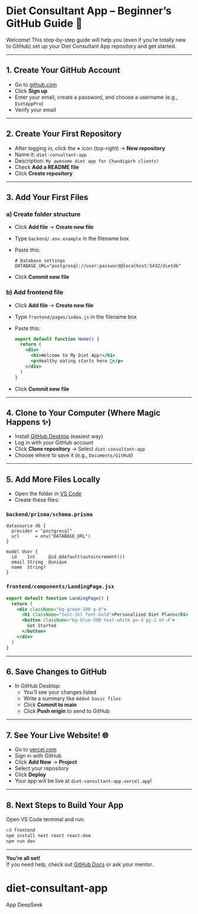 # Diet Consultant App – Beginner’s GitHub Guide 🚀

Welcome! This step-by-step guide will help you (even if you’re totally new to GitHub) set up your Diet Consultant App repository and get started.

---

## 1. Create Your GitHub Account

- Go to [github.com](https://github.com)
- Click **Sign up**
- Enter your email, create a password, and choose a username (e.g., `DietAppPro`)
- Verify your email

---

## 2. Create Your First Repository

- After logging in, click the **+** icon (top-right) → **New repository**
- Name it: `diet-consultant-app`
- Description: `My awesome diet app for Chandigarh clients!`
- Check **Add a README file**
- Click **Create repository**

---

## 3. Add Your First Files

### a) Create folder structure

- Click **Add file** → **Create new file**
- Type `backend/.env.example` in the filename box
- Paste this:

    ```
    # Database settings
    DATABASE_URL="postgresql://user:password@localhost:5432/dietdb"
    ```

- Click **Commit new file**

### b) Add frontend file

- Click **Add file** → **Create new file**
- Type `frontend/pages/index.js` in the filename box
- Paste this:

    ```jsx
    export default function Home() {
      return (
        <div>
          <h1>Welcome to My Diet App!</h1>
          <p>Healthy eating starts here 🥗</p>
        </div>
      )
    }
    ```

- Click **Commit new file**

---

## 4. Clone to Your Computer (Where Magic Happens ✨)

- Install [GitHub Desktop](https://desktop.github.com/) (easiest way)
- Log in with your GitHub account
- Click **Clone repository** → Select `diet-consultant-app`
- Choose where to save it (e.g., `Documents/GitHub`)

---

## 5. Add More Files Locally

- Open the folder in [VS Code](https://code.visualstudio.com/)
- Create these files:

### `backend/prisma/schema.prisma`

```prisma
datasource db {
  provider = "postgresql"
  url      = env("DATABASE_URL")
}

model User {
  id    Int     @id @default(autoincrement())
  email String  @unique
  name  String?
}
```

### `frontend/components/LandingPage.jsx`

```jsx
export default function LandingPage() {
  return (
    <div className="bg-green-100 p-8">
      <h1 className="text-3xl font-bold">Personalized Diet Plans</h1>
      <button className="bg-blue-500 text-white px-4 py-2 mt-4">
        Get Started
      </button>
    </div>
  )
}
```

---

## 6. Save Changes to GitHub

- In GitHub Desktop:
    - You’ll see your changes listed
    - Write a summary like `Added basic files`
    - Click **Commit to main**
    - Click **Push origin** to send to GitHub

---

## 7. See Your Live Website! 🌐

- Go to [vercel.com](https://vercel.com/)
- Sign in with GitHub
- Click **Add New** → **Project**
- Select your repository
- Click **Deploy**
- Your app will be live at `diet-consultant-app.vercel.app`!

---

## 8. Next Steps to Build Your App

Open VS Code terminal and run:

```bash
cd frontend
npm install next react react-dom
npm run dev
```

---

**You’re all set!**  
If you need help, check out [GitHub Docs](https://docs.github.com/) or ask your mentor.
# diet-consultant-app
App DeepSeek 
